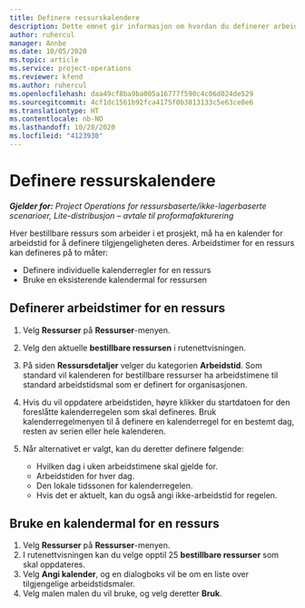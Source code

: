 ```yaml
---
title: Definere ressurskalendere
description: Dette emnet gir informasjon om hvordan du definerer arbeidstidskalendrene for ressurser i Project Operations.
author: ruhercul
manager: Annbe
ms.date: 10/05/2020
ms.topic: article
ms.service: project-operations
ms.reviewer: kfend
ms.author: ruhercul
ms.openlocfilehash: daa49cf8ba9ba005a16777f590c4c06d024de529
ms.sourcegitcommit: 4cf1dc1561b92fca4175f0b3813133c5e63ce8e6
ms.translationtype: HT
ms.contentlocale: nb-NO
ms.lasthandoff: 10/28/2020
ms.locfileid: "4123930"
---
```

# <a name="define-resource-calendars"></a>Definere ressurskalendere

_**Gjelder for:** Project Operations for ressursbaserte/ikke-lagerbaserte scenarioer, Lite-distribusjon – avtale til proformafakturering_

Hver bestillbare ressurs som arbeider i et prosjekt, må ha en kalender for arbeidstid for å definere tilgjengeligheten deres. Arbeidstimer for en ressurs kan defineres på to måter: 

   - Definere individuelle kalenderregler for en ressurs
   - Bruke en eksisterende kalendermal for ressursen

## <a name="define-a-resources-working-hours"></a>Definerer arbeidstimer for en ressurs

1. Velg **Ressurser** på **Ressurser**-menyen.
2. Velg den aktuelle **bestillbare ressursen** i rutenettvisningen.
3. På siden **Ressursdetaljer** velger du kategorien **Arbeidstid**. Som standard vil kalenderen for bestillbare ressurser ha arbeidstimene til standard arbeidstidsmal som er definert for organisasjonen.
4. Hvis du vil oppdatere arbeidstiden, høyre klikker du startdatoen for den foreslåtte kalenderregelen som skal defineres. Bruk kalenderregelmenyen til å definere en kalenderregel for en bestemt dag, resten av serien eller hele kalenderen.
5. Når alternativet er valgt, kan du deretter definere følgende:

    - Hvilken dag i uken arbeidstimene skal gjelde for.
    - Arbeidstiden for hver dag.
    - Den lokale tidssonen for kalenderregelen.
    - Hvis det er aktuelt, kan du også angi ikke-arbeidstid for regelen.

## <a name="applying-a-calendar-template-to-a-resource"></a>Bruke en kalendermal for en ressurs

1. Velg **Ressurser** på **Ressurser**-menyen.
2. I rutenettvisningen kan du velge opptil 25 **bestillbare ressurser** som skal oppdateres.
3. Velg **Angi kalender**, og en dialogboks vil be om en liste over tilgjengelige arbeidstidsmaler.
4. Velg malen malen du vil bruke, og velg deretter **Bruk**.
